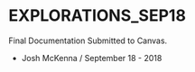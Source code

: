 # EXPLORATIONS_SEP18

Final Documentation Submitted to Canvas.

- Josh McKenna / September 18 - 2018
